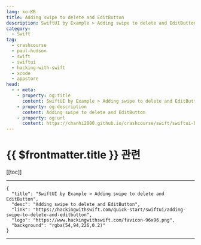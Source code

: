 ```yaml
---
lang: ko-KR
title: Adding swipe to delete and EditButton
description: SwiftUI by Example > Adding swipe to delete and EditButton
category:
  - Swift
tag: 
  - crashcourse
  - paul-hudson
  - swift
  - swiftui
  - hacking-with-swift
  - xcode
  - appstore
head:
  - - meta:
    - property: og:title
      content: SwiftUI by Example > Adding swipe to delete and EditButton
    - property: og:description
      content: Adding swipe to delete and EditButton
    - property: og:url
      content: https://chanhi2000.github.io/crashcourse/swift/swiftui-by-example/01-building-a-complete-project/adding-swipe-to-delete-and-editbutton.html
---
```


# {{ $frontmatter.title }} 관련

[[toc]]

---

```component VPCard
{
  "title": "SwiftUI by Example > Adding swipe to delete and EditButton",
  "desc": "Adding swipe to delete and EditButton",
  "link": "https://hackingwithswift.com/quick-start/swiftui/adding-swipe-to-delete-and-editbutton",
  "logo": "https://www.hackingwithswift.com/favicon-96x96.png",
  "background": "rgba(54,94,226,0.2)"
}
```

---

<TagLinks />